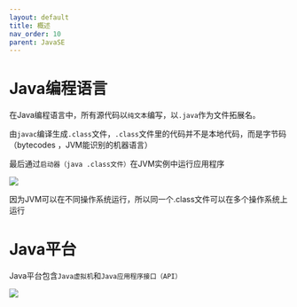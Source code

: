 ```yaml
---
layout: default
title: 概述
nav_order: 10
parent: JavaSE
---
```


# Java编程语言

在Java编程语言中，所有源代码以`纯文本`编写，以`.java`作为文件拓展名。

由`javac`编译生成`.class`文件，`.class`文件里的代码并不是本地代码，而是字节码（bytecodes ，JVM能识别的机器语言）

最后通过`启动器（java .class文件）`在JVM实例中运行应用程序

![](https://cdn.jsdelivr.net/gh/guosonglu/images@master/blog-img/20220819102531.png)

因为JVM可以在不同操作系统运行，所以同一个.class文件可以在多个操作系统上运行

# Java平台

Java平台包含`Java虚拟机`和`Java应用程序接口（API）`

![](https://cdn.jsdelivr.net/gh/guosonglu/images@master/blog-img/20220829231254.png)

